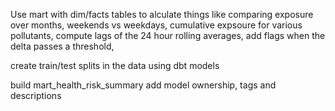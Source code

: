 Use mart with dim/facts tables to alculate things like comparing exposure over months, weekends vs weekdays, cumulative expsoure for various pollutants, compute lags of the 24 hour rolling averages,
add flags when the delta passes a threshold,

create train/test splits in the data using dbt models

build mart_health_risk_summary
add model ownership, tags and descriptions